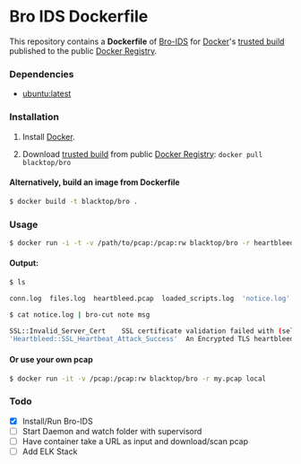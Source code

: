Bro IDS Dockerfile
==================

This repository contains a **Dockerfile** of [Bro-IDS](http://www.bro.org/index.html) for [Docker](https://www.docker.io/)'s [trusted build](https://index.docker.io/u/blacktop/bro/) published to the public [Docker Registry](https://index.docker.io/).

### Dependencies

* [ubuntu:latest](https://index.docker.io/_/ubuntu/)


### Installation

1. Install [Docker](https://www.docker.io/).

2. Download [trusted build](https://index.docker.io/u/blacktop/bro/) from public [Docker Registry](https://index.docker.io/): `docker pull blacktop/bro`

#### Alternatively, build an image from Dockerfile
```bash
$ docker build -t blacktop/bro .
```
### Usage
```bash
$ docker run -i -t -v /path/to/pcap:/pcap:rw blacktop/bro -r heartbleed.pcap local protocols/ssl/heartbleed.bro
```
#### Output:
```bash
$ ls

conn.log  files.log  heartbleed.pcap  loaded_scripts.log  'notice.log'  packet_filter.log  ssl.log  x509.log
```
```bash
$ cat notice.log | bro-cut note msg

SSL::Invalid_Server_Cert	SSL certificate validation failed with (self signed certificate)
'Heartbleed::SSL_Heartbeat_Attack_Success'	An Encrypted TLS heartbleed attack was probably detected! First packet client record length 32, first packet server record length 16416
```
#### Or use your own pcap
```bash
$ docker run -it -v /pcap:/pcap:rw blacktop/bro -r my.pcap local
```
### Todo
- [x] Install/Run Bro-IDS
- [ ] Start Daemon and watch folder with supervisord
- [ ] Have container take a URL as input and download/scan pcap
- [ ] Add ELK Stack
